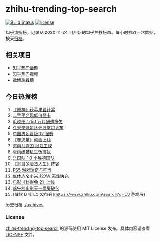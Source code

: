 # zhihu-trending-top-search

[![Build Status](https://github.com/justjavac/zhihu-trending-top-search/workflows/ci/badge.svg?branch=main)](https://github.com/justjavac/zhihu-trending-top-search/actions)
[![license](https://img.shields.io/github/license/justjavac/zhihu-trending-top-search)](https://github.com/justjavac/zhihu-trending-top-search/blob/main/LICENSE)

知乎热搜榜，记录从 2020-11-24 日开始的知乎热搜榜单。每小时抓取一次数据，按天[归档](./archives)。

## 相关项目

- [知乎热门话题](https://github.com/justjavac/zhihu-trending-hot-questions)
- [知乎热门视频](https://github.com/justjavac/zhihu-trending-hot-video)
- [微博热搜榜](https://github.com/justjavac/weibo-trending-hot-search)

## 今日热搜榜

<!-- BEGIN -->
<!-- 最后更新时间 Wed Jun 16 2021 15:10:45 GMT+0800 (China Standard Time) -->

1. [《原神》获苹果设计奖](https://www.zhihu.com/search?q=原神)
2. [二手平台现低价显卡](https://www.zhihu.com/search?q=显卡)
3. [毛晓彤 1250 万片酬遭拖欠](https://www.zhihu.com/search?q=毛晓彤)
4. [任天堂塞尔达怀旧掌机发布](https://www.zhihu.com/search?q=塞尔达)
5. [中国男足晋级 12 强赛](https://www.zhihu.com/search?q=中国男足)
6. [《眷思量》动画上线](https://www.zhihu.com/search?q=眷思量)
7. [河南共青团 浙江卫视](https://www.zhihu.com/search?q=浙江卫视抄袭)
8. [张雨绮被私生饭骚扰](https://www.zhihu.com/search?q=张雨绮)
9. [法国队 1:0 小胜德国队](https://www.zhihu.com/search?q=德法大战)
10. [《哥哥的滚烫人生》阵容](https://www.zhihu.com/search?q=哥哥的滚烫人生)
11. [PS5 游戏瑞奇与叮当](https://www.zhihu.com/search?q=瑞奇与叮当)
12. [媒体点名小米 120W 无线快充](https://www.zhihu.com/search?q=小米快充)
13. [电影《比得兔 2》上线](https://www.zhihu.com/search?q=比得兔2)
14. [端午档电影无一票房破亿](https://www.zhihu.com/search?q=端午档票房)
15. [微软 B 社 E3 发布会](https://www.zhihu.com/search?q=E3 游戏展)

<!-- END -->

历史归档 [./archives](./archives)

### License

[zhihu-trending-top-search](https://github.com/justjavac/zhihu-trending-top-search)
的源码使用 MIT License 发布。具体内容请查看 [LICENSE](./LICENSE) 文件。
